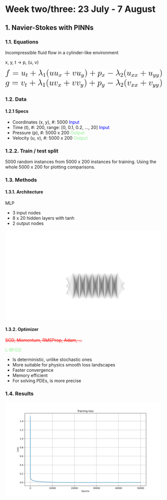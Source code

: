 <script type="text/javascript" async
  src="https://cdn.jsdelivr.net/npm/mathjax@3/es5/tex-mml-chtml.js">
</script>

<h1>Week two/three: 23 July - 7 August</h1>

## 1. Navier-Stokes with PINNs

### 1.1. Equations
Incompressible fluid flow in a cylinder-like environment

x, y, t -> p, (u, v)

<img src="resources/week_3/f.svg">

<img src="resources/week_3/g.svg">


### 1.2. Data
#### 1.2.1 Specs
- Coordinates (x, y), #: 5000 <span style="color:blue">Input</span>
- Time (t), #: 200, range: [0, 0.1, 0.2, ..., 20] <span style="color: blue">Input</span>
- Pressure (p), #: 5000 x 200 <span style="color: lightgreen">Output</span>
- Velocity (u, v), #: 5000 x 200 <span style="color: lightgreen">Output</span>

### 1.2.2. Train / test split
5000 random instances from 5000 x 200 instances for training.
Using the whole 5000 x 200 for plotting comparisons.


### 1.3. Methods

#### 1.3.1. Architecture
MLP
- 3 input nodes
- 8 x 20 hidden layers with tanh
- 2 output nodes

<img src="resources/week_3/nn.svg">

#### 1.3.2. Optimizer

<span style="color:red"><s>SGD, Momentum, RMSProp, Adam, ...</s></span>

<span style="color:lightgreen">L-BFGS<span>:

- Is deterministic, unlike stochastic ones
- More suitable for physics smooth loss landscapes
- Faster convergence
- Memory efficient
- For solving PDEs, is more precise

### 1.4. Results

<img src="resources/week_3/curve.svg">
